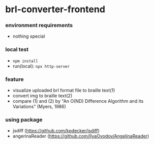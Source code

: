 # brl-converter-frontend

### environment requirements
- nothing special 

### local test
- `npm install`
- run(local): `npx http-server`

### feature
- visualize uploaded brl format file to braille text(1)
- convert img to braille text(2)
- compare (1) and (2) by "An O(ND) Difference Algorithm and its Variations" (Myers, 1986)

### using package
- jsdiff (https://github.com/kpdecker/jsdiff)
- angerinaReader (https://github.com/IlyaOvodov/AngelinaReader)
